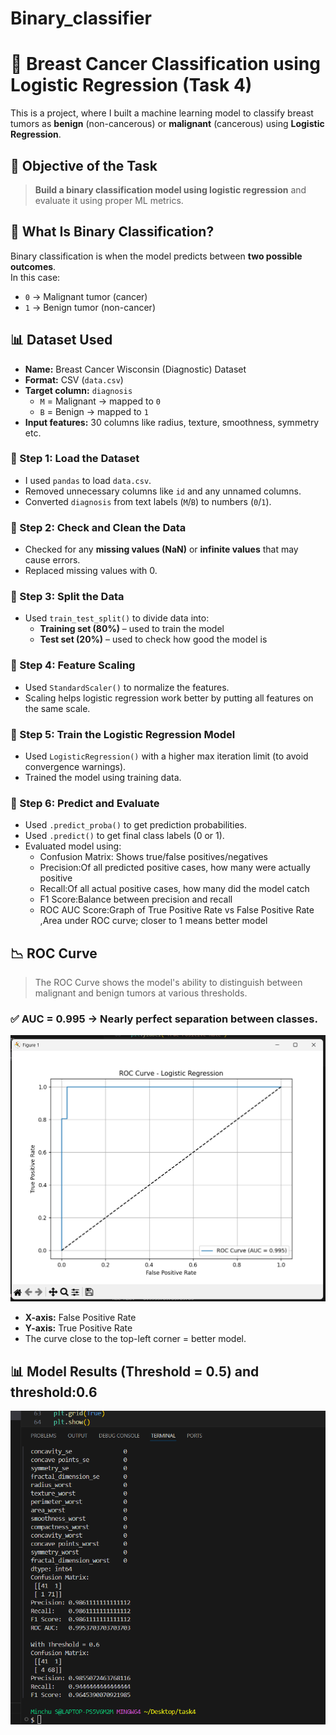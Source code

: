 # Binary_classifier
# 🎯 Breast Cancer Classification using Logistic Regression (Task 4)
This is a project, where I built a machine learning model to classify breast tumors as **benign** (non-cancerous) or **malignant** (cancerous) using **Logistic Regression**.
## 📌 Objective of the Task
> **Build a binary classification model using logistic regression** and evaluate it using proper ML metrics.

## 🧠 What Is Binary Classification?
Binary classification is when the model predicts between **two possible outcomes**.  
In this case:
- `0` → Malignant tumor (cancer)
- `1` → Benign tumor (non-cancer)

## 📊 Dataset Used
- **Name:** Breast Cancer Wisconsin (Diagnostic) Dataset
- **Format:** CSV (`data.csv`)
- **Target column:** `diagnosis`
  - `M` = Malignant → mapped to `0`
  - `B` = Benign → mapped to `1`
- **Input features:** 30 columns like radius, texture, smoothness, symmetry etc.
### 🔹 Step 1: Load the Dataset
- I used `pandas` to load `data.csv`.
- Removed unnecessary columns like `id` and any unnamed columns.
- Converted `diagnosis` from text labels (`M`/`B`) to numbers (`0`/`1`).

### 🔹 Step 2: Check and Clean the Data
- Checked for any **missing values (NaN)** or **infinite values** that may cause errors.
- Replaced missing values with 0.

### 🔹 Step 3: Split the Data
- Used `train_test_split()` to divide data into:
  - **Training set (80%)** – used to train the model
  - **Test set (20%)** – used to check how good the model is

### 🔹 Step 4: Feature Scaling
- Used `StandardScaler()` to normalize the features.
- Scaling helps logistic regression work better by putting all features on the same scale.

### 🔹 Step 5: Train the Logistic Regression Model
- Used `LogisticRegression()` with a higher max iteration limit (to avoid convergence warnings).
- Trained the model using training data.

### 🔹 Step 6: Predict and Evaluate
- Used `.predict_proba()` to get prediction probabilities.
- Used `.predict()` to get final class labels (0 or 1).
- Evaluated model using:
  - Confusion Matrix: Shows true/false positives/negatives
  - Precision:Of all predicted positive cases, how many were actually positive
  - Recall:Of all actual positive cases, how many did the model catch
  - F1 Score:Balance between precision and recall
  - ROC AUC Score:Graph of True Positive Rate vs False Positive Rate ,Area under ROC curve; closer to 1 means better model 

## 📉 ROC Curve

> The ROC Curve shows the model's ability to distinguish between malignant and benign tumors at various thresholds.
### ✅ AUC = 0.995 → Nearly perfect separation between classes.

![ROC Curve](task4/assets/pic1.png)

- **X-axis:** False Positive Rate
- **Y-axis:** True Positive Rate
- The curve close to the top-left corner = better model.
## 📊 Model Results (Threshold = 0.5) and threshold:0.6
   ![Terminal Output](task4/assets/pic2.png)
    

